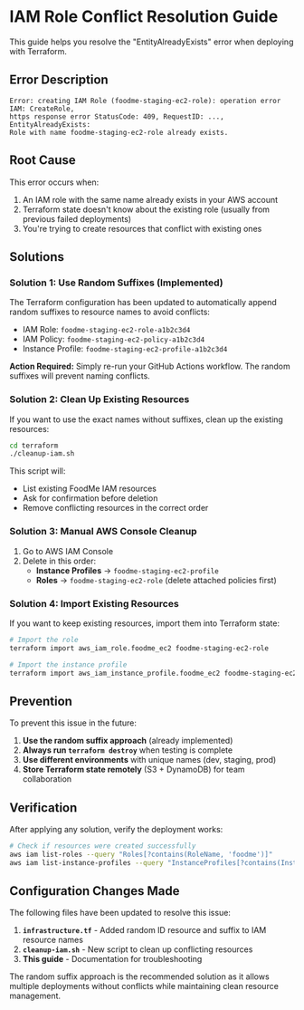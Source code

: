 # IAM Role Conflict Resolution Guide

This guide helps you resolve the "EntityAlreadyExists" error when deploying with Terraform.

## Error Description

```
Error: creating IAM Role (foodme-staging-ec2-role): operation error IAM: CreateRole, 
https response error StatusCode: 409, RequestID: ..., EntityAlreadyExists: 
Role with name foodme-staging-ec2-role already exists.
```

## Root Cause

This error occurs when:
1. An IAM role with the same name already exists in your AWS account
2. Terraform state doesn't know about the existing role (usually from previous failed deployments)
3. You're trying to create resources that conflict with existing ones

## Solutions

### Solution 1: Use Random Suffixes (Implemented)

The Terraform configuration has been updated to automatically append random suffixes to resource names to avoid conflicts:

- IAM Role: `foodme-staging-ec2-role-a1b2c3d4`
- IAM Policy: `foodme-staging-ec2-policy-a1b2c3d4`
- Instance Profile: `foodme-staging-ec2-profile-a1b2c3d4`

**Action Required:** Simply re-run your GitHub Actions workflow. The random suffixes will prevent naming conflicts.

### Solution 2: Clean Up Existing Resources

If you want to use the exact names without suffixes, clean up the existing resources:

```bash
cd terraform
./cleanup-iam.sh
```

This script will:
- List existing FoodMe IAM resources
- Ask for confirmation before deletion
- Remove conflicting resources in the correct order

### Solution 3: Manual AWS Console Cleanup

1. Go to AWS IAM Console
2. Delete in this order:
   - **Instance Profiles** → `foodme-staging-ec2-profile`
   - **Roles** → `foodme-staging-ec2-role` (delete attached policies first)

### Solution 4: Import Existing Resources

If you want to keep existing resources, import them into Terraform state:

```bash
# Import the role
terraform import aws_iam_role.foodme_ec2 foodme-staging-ec2-role

# Import the instance profile
terraform import aws_iam_instance_profile.foodme_ec2 foodme-staging-ec2-profile
```

## Prevention

To prevent this issue in the future:

1. **Use the random suffix approach** (already implemented)
2. **Always run `terraform destroy`** when testing is complete
3. **Use different environments** with unique names (dev, staging, prod)
4. **Store Terraform state remotely** (S3 + DynamoDB) for team collaboration

## Verification

After applying any solution, verify the deployment works:

```bash
# Check if resources were created successfully
aws iam list-roles --query "Roles[?contains(RoleName, 'foodme')]"
aws iam list-instance-profiles --query "InstanceProfiles[?contains(InstanceProfileName, 'foodme')]"
```

## Configuration Changes Made

The following files have been updated to resolve this issue:

1. **`infrastructure.tf`** - Added random ID resource and suffix to IAM resource names
2. **`cleanup-iam.sh`** - New script to clean up conflicting resources
3. **This guide** - Documentation for troubleshooting

The random suffix approach is the recommended solution as it allows multiple deployments without conflicts while maintaining clean resource management.
